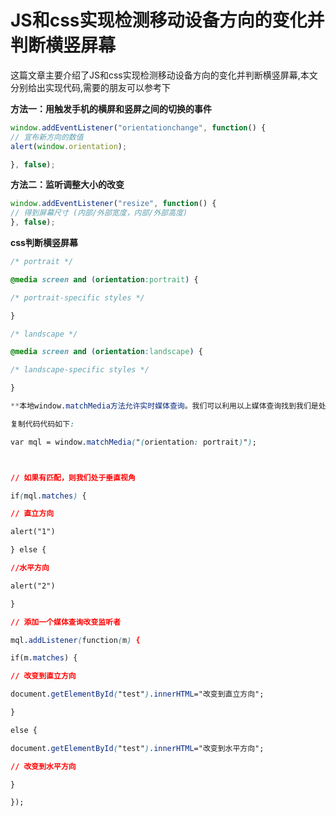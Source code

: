 # JS和css实现检测移动设备方向的变化并判断横竖屏幕



这篇文章主要介绍了JS和css实现检测移动设备方向的变化并判断横竖屏幕,本文分别给出实现代码,需要的朋友可以参考下



**方法一：用触发手机的横屏和竖屏之间的切换的事件**

```js
window.addEventListener("orientationchange", function() {
// 宣布新方向的数值
alert(window.orientation);

}, false);
```



**方法二：监听调整大小的改变**

```js
window.addEventListener("resize", function() {
// 得到屏幕尺寸 (内部/外部宽度，内部/外部高度) 
}, false);
```



**css判断横竖屏幕**

```css
/* portrait */

@media screen and (orientation:portrait) {

/* portrait-specific styles */

}

/* landscape */

@media screen and (orientation:landscape) {

/* landscape-specific styles */

}

**本地window.matchMedia方法允许实时媒体查询。我们可以利用以上媒体查询找到我们是处于直立或水平视角：**

复制代码代码如下:

var mql = window.matchMedia("(orientation: portrait)");



// 如果有匹配，则我们处于垂直视角

if(mql.matches) { 

// 直立方向

alert("1")

} else { 

//水平方向

alert("2")

} 

// 添加一个媒体查询改变监听者

mql.addListener(function(m) {

if(m.matches) {

// 改变到直立方向

document.getElementById("test").innerHTML="改变到直立方向";

}

else {

document.getElementById("test").innerHTML="改变到水平方向";

// 改变到水平方向

}

});
```



